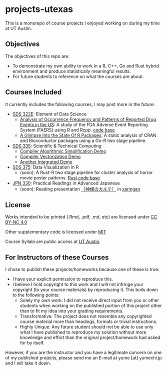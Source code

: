 # projects-utexas

This is a monorepo of course projects I enjoyed working on during my time at UT Austin.

## Objectives

The objectives of this repo are:

- To demonstrate my own ability to work in a R, C++, Go and Rust hybrid environment and produce statistically
  meaningful results.
- For future students to reference on what the courses are about.


## Courses Included

It currently includes the following courses, I may post more in the future:

- [SDS 322E](22fall_SDS322E/_syllabus.pdf): Element of Data Science
  - [Analysis of Occurrence Frequency and Patterns of Reported Drug Events in the US](22fall_SDS322E/Analysis%20of%20Occurrence%20Frequency%20and%20Pattern%20of%20Reported%20Adverse%20Events%20in%20select%20Drug%20Classes%20in%20the%20United%20States.pdf): A study of the FDA Adverse Event Reporting System (FAERS) using R and Rcpp. [code base](22fall_SDS322E/Project_2)
  - [A Glimpse Into the State Of R Packages](22fall_SDS322E/Project_2/A%20Glimpse%20into%20the%20State%20of%20R%20Packages.pdf): A static analysis of CRAN and Bioconductor packages using a Go-R two stage pipeline.
- [SDS 335](22fall_SDS335/_syllabus.pdf): Scientific & Technical Computing
  - [Compiler Algorithmic Simplification Demo](22fall_SDS335/hw2/optimization_of_pi_calc.pdf)
  - [Compiler Vectorization Demo](22fall_SDS335/simple_compiler_vec_optimization.pdf)
  - [Another Integrated Demo](22fall_SDS335/trig_optimization.pdf)
- [SDS 375](23spring_SDS375/_syllabus.pdf): Data Visualization in R
  - (soon): A Rust-R two stage pipeline for cluster
    analysis of horror movie poster patterns. [Rust code base](23spring_SDS375/Project_3/imaging-lib)
- [JPN 330](23spring_JPN330/_syllabus.pdf): Practical Readings in Advanced Japanese
  - (soon): Reading presentation [［神様のカルテ］](https://ja.wikipedia.org/wiki/%E7%A5%9E%E6%A7%98%E3%81%AE%E3%82%AB%E3%83%AB%E3%83%86) in [xaringan](https://github.com/yihui/xaringan)

## License

Works intended to be printed (.Rmd, .pdf, .md, etc) are licensed under [CC BY-NC 4.0](http://creativecommons.org/licenses/by-nc/4.0/?ref=chooser-v1)

Other supplementary code is licensed under [MIT](https://opensource.org/licenses/MIT)

Course Syllabi are public access at [UT Austin](https://utdirect.utexas.edu/apps/student/coursedocs/nlogon/).  

## For Instructors of these Courses

I chose to publish these projects/homeworks because one of these is true:

- I have your explicit permission to reproduce this.
- I believe I hold copyright to this work and I will not infringe your copyright (to your course materials) by reproducing it.
  This boils down to the following points:
  - Solely my own work: I did not receive direct input from you or other students when working on the published portion of this project other than to fit my idea into your grading requirements.
  - Transformative: The project does not resemble any copyrighted course material
    more than headings, formats or trivial instructions.
  - Highly Unique: Any future student should not be able to use only what I have published to reproduce my solution without more knowledge and effort than the original project/homework had asked for by itself.

However, if you are the instructor and you have a legitimate concern on one of my published projects, please send me an E-mail at yume [at] yumechi.jp and I will take it down.

